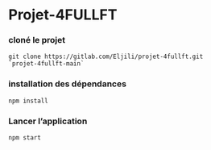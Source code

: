 # Projet-4FULLFT
### cloné le projet
    git clone https://gitlab.com/Eljili/projet-4fullft.git
    `projet-4fullft-main`
### installation des dépendances 
    npm install
### Lancer l’application
    npm start
